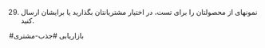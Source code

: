 29. نمونهای از محصولتان را برای تست، در اختیار مشتریانتان بگذارید یا برایشان ارسال کنید. 

#بازاریابی 
#جذب-مشتری 